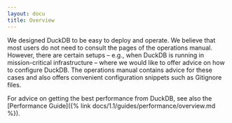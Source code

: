 ```yaml
---
layout: docu
title: Overview
---
```


We designed DuckDB to be easy to deploy and operate. We believe that most users do not need to consult the pages of the operations manual.
However, there are certain setups – e.g., when DuckDB is running in mission-critical infrastructure – where we would like to offer advice on how to configure DuckDB.
The operations manual contains advice for these cases and also offers convenient configuration snippets such as Gitignore files.

For advice on getting the best performance from DuckDB, see also the [Performance Guide]({% link docs/1.1/guides/performance/overview.md %}).